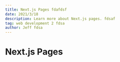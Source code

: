 ```yaml
---
title: Next.js Pages fdafdsf
date: 2021/3/18
description: Learn more about Next.js pages. fdsaf
tag: web development 2 fdsa
author: Jeff fdsa
---
```


# Next.js Pages
